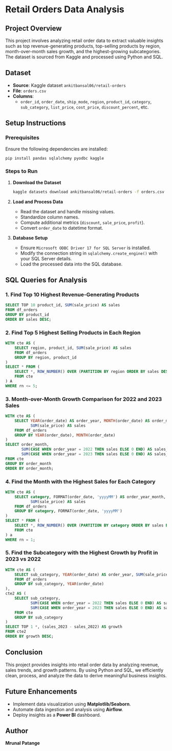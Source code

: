 # Retail Orders Data Analysis

## Project Overview
This project involves analyzing retail order data to extract valuable insights such as top revenue-generating products, top-selling products by region, month-over-month sales growth, and the highest-growing subcategories. The dataset is sourced from Kaggle and processed using Python and SQL.

## Dataset
- **Source**: Kaggle dataset `ankitbansal06/retail-orders`
- **File**: `orders.csv`
- **Columns**:
  - `order_id`, `order_date`, `ship_mode`, `region`, `product_id`, `category`, `sub_category`, `list_price`, `cost_price`, `discount_percent`, etc.

## Setup Instructions
### Prerequisites
Ensure the following dependencies are installed:
```bash
pip install pandas sqlalchemy pyodbc kaggle
```

### Steps to Run
1. **Download the Dataset**
   ```sh
   kaggle datasets download ankitbansal06/retail-orders -f orders.csv --path D:/Python/DataAnalyticsProject/Data
   ```
2. **Load and Process Data**
   - Read the dataset and handle missing values.
   - Standardize column names.
   - Compute additional metrics (`discount`, `sale_price`, `profit`).
   - Convert `order_date` to datetime format.

3. **Database Setup**
   - Ensure `Microsoft ODBC Driver 17 for SQL Server` is installed.
   - Modify the connection string in `sqlalchemy.create_engine()` with your SQL Server details.
   - Load the processed data into the SQL database.

## SQL Queries for Analysis
### 1. Find Top 10 Highest Revenue-Generating Products
```sql
SELECT TOP 10 product_id, SUM(sale_price) AS sales
FROM df_orders
GROUP BY product_id
ORDER BY sales DESC;
```

### 2. Find Top 5 Highest Selling Products in Each Region
```sql
WITH cte AS (
    SELECT region, product_id, SUM(sale_price) AS sales
    FROM df_orders
    GROUP BY region, product_id
)
SELECT * FROM (
    SELECT *, ROW_NUMBER() OVER (PARTITION BY region ORDER BY sales DESC) AS rn
    FROM cte
) A
WHERE rn <= 5;
```

### 3. Month-over-Month Growth Comparison for 2022 and 2023 Sales
```sql
WITH cte AS (
    SELECT YEAR(order_date) AS order_year, MONTH(order_date) AS order_month,
           SUM(sale_price) AS sales
    FROM df_orders
    GROUP BY YEAR(order_date), MONTH(order_date)
)
SELECT order_month,
       SUM(CASE WHEN order_year = 2022 THEN sales ELSE 0 END) AS sales_2022,
       SUM(CASE WHEN order_year = 2023 THEN sales ELSE 0 END) AS sales_2023
FROM cte
GROUP BY order_month
ORDER BY order_month;
```

### 4. Find the Month with the Highest Sales for Each Category
```sql
WITH cte AS (
    SELECT category, FORMAT(order_date, 'yyyyMM') AS order_year_month,
           SUM(sale_price) AS sales
    FROM df_orders
    GROUP BY category, FORMAT(order_date, 'yyyyMM')
)
SELECT * FROM (
    SELECT *, ROW_NUMBER() OVER (PARTITION BY category ORDER BY sales DESC) AS rn
    FROM cte
) a
WHERE rn = 1;
```

### 5. Find the Subcategory with the Highest Growth by Profit in 2023 vs 2022
```sql
WITH cte AS (
    SELECT sub_category, YEAR(order_date) AS order_year, SUM(sale_price) AS sales
    FROM df_orders
    GROUP BY sub_category, YEAR(order_date)
),
cte2 AS (
    SELECT sub_category,
           SUM(CASE WHEN order_year = 2022 THEN sales ELSE 0 END) AS sales_2022,
           SUM(CASE WHEN order_year = 2023 THEN sales ELSE 0 END) AS sales_2023
    FROM cte
    GROUP BY sub_category
)
SELECT TOP 1 *, (sales_2023 - sales_2022) AS growth
FROM cte2
ORDER BY growth DESC;
```

## Conclusion
This project provides insights into retail order data by analyzing revenue, sales trends, and growth patterns. By using Python and SQL, we efficiently clean, process, and analyze the data to derive meaningful business insights.

## Future Enhancements
- Implement data visualization using **Matplotlib/Seaborn**.
- Automate data ingestion and analysis using **Airflow**.
- Deploy insights as a **Power BI** dashboard.

## Author
**Mrunal Patange**

